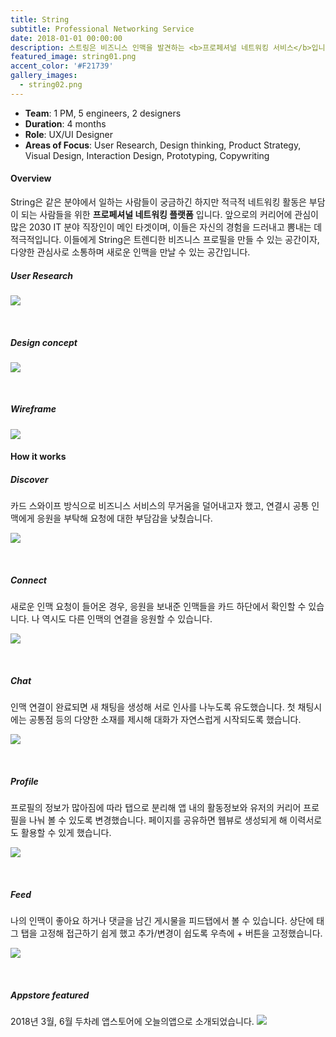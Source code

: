 ```yaml
---
title: String
subtitle: Professional Networking Service
date: 2018-01-01 00:00:00
description: 스트링은 비즈니스 인맥을 발견하는 <b>프로페셔널 네트워킹 서비스</b>입니다. 함께 아는 인맥의 응원을 받아 새로운 인맥과 연결되고, 관심사 해시태그 게시물로 자신을 표현할 수 있습니다.
featured_image: string01.png
accent_color: '#F21739'
gallery_images:
  - string02.png
---
```

* **Team**: 1 PM, 5 engineers, 2 designers
* **Duration**: 4 months
* **Role**: UX/UI Designer
* **Areas of Focus**: User Research, Design thinking, Product Strategy, Visual Design, Interaction Design, Prototyping, Copywriting

#### Overview

String은 같은 분야에서 일하는 사람들이 궁금하긴 하지만 적극적 네트워킹 활동은 부담이 되는 사람들을 위한 **프로페셔널 네트워킹 플랫폼** 입니다. 앞으로의 커리어에 관심이 많은 2030 IT 분야 직장인이 메인 타겟이며, 이들은 자신의 경험을 드러내고 뽐내는 데 적극적입니다. 이들에게 String은 트렌디한 비즈니스 프로필을 만들 수 있는 공간이자, 다양한 관심사로 소통하며 새로운 인맥을 만날 수 있는 공간입니다. 

##### User Research

![](/images/projects/09_string/00.png)

<br>

##### Design concept

![](/images/projects/09_string/06.png)

<br>

##### Wireframe

![](/images/projects/09_string/07.png)

#### How it works

##### Discover

카드 스와이프 방식으로 비즈니스 서비스의 무거움을 덜어내고자 했고, 연결시 공통 인맥에게 응원을 부탁해 요청에 대한 부담감을 낮췄습니다.

![](/images/projects/09_string/01.png)

<br>

##### Connect

새로운 인맥 요청이 들어온 경우, 응원을 보내준 인맥들을 카드 하단에서 확인할 수 있습니다. 나 역시도 다른 인맥의 연결을 응원할 수 있습니다.

![](/images/projects/09_string/02.png)

<br>

##### Chat

인맥 연결이 완료되면 새 채팅을 생성해 서로 인사를 나누도록 유도했습니다. 첫 채팅시에는 공통점 등의 다양한 소재를 제시해 대화가 자연스럽게 시작되도록 했습니다.

![](/images/projects/09_string/03.png)

<br>

##### Profile

프로필의 정보가 많아짐에 따라 탭으로 분리해 앱 내의 활동정보와 유저의 커리어 프로필을 나눠 볼 수 있도록 변경했습니다. 페이지를 공유하면 웹뷰로 생성되게 해 이력서로도 활용할 수 있게 했습니다.

![](/images/projects/09_string/04.png)

<br>

##### Feed

나의 인맥이 좋아요 하거나 댓글을 남긴 게시물을 피드탭에서 볼 수 있습니다. 상단에 태그 탭을 고정해 접근하기 쉽게 했고 추가/변경이 쉽도록 우측에 + 버튼을 고정했습니다.

![](/images/projects/09_string/05.png)

<br>

##### Appstore featured

2018년 3월, 6월 두차례 앱스토어에 오늘의앱으로 소개되었습니다.
![](/images/projects/09_string/08.png)